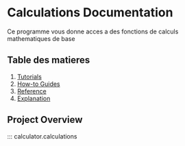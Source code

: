 # Calculations Documentation

Ce programme vous donne acces a des fonctions de calculs mathematiques de base

## Table des matieres

1. [Tutorials](tutorials.md)
2. [How-to Guides](how-to-guides.md)
3. [Reference](reference.md)
4. [Explanation](explanation.md)

## Project Overview

::: calculator.calculations